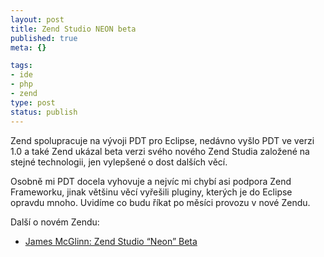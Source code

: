 ```yaml
--- 
layout: post
title: Zend Studio NEON beta
published: true
meta: {}

tags: 
- ide
- php
- zend
type: post
status: publish
---
```

Zend spolupracuje na vývoji PDT pro Eclipse, nedávno vyšlo PDT ve verzi 1.0 a také Zend ukázal beta verzi svého nového Zend Studia založené na stejné technologii, jen vylepšené o dost dalších věcí.

Osobně mi PDT docela vyhovuje a nejvíc mi chybí asi podpora Zend Frameworku, jinak většinu věcí vyřešili pluginy, kterých je do Eclipse opravdu mnoho. Uvidíme co budu říkat po měsíci provozu v nové Zendu.

Další o novém Zendu:

- [James McGlinn: Zend Studio “Neon” Beta](http://blog.phpdeveloper.co.nz/2007/10/10/zend-studio-neon-beta/)
